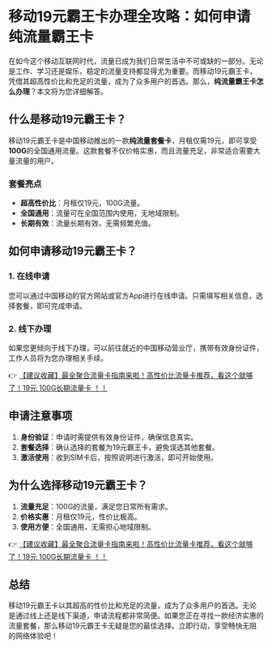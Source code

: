 # 移动19元霸王卡办理全攻略：如何申请纯流量霸王卡

在如今这个移动互联网时代，流量已成为我们日常生活中不可或缺的一部分。无论是工作、学习还是娱乐，稳定的流量支持都显得尤为重要。而移动19元霸王卡，凭借其超高性价比和充足的流量，成为了众多用户的首选。那么，**纯流量霸王卡怎么办理**？本文将为您详细解答。

## 什么是移动19元霸王卡？

移动19元霸王卡是中国移动推出的一款**纯流量套餐卡**，月租仅需19元，即可享受**100G**的全国通用流量。这款套餐不仅价格实惠，而且流量充足，非常适合需要大量流量的用户。

### 套餐亮点
- **超高性价比**：月租仅19元，100G流量。
- **全国通用**：流量可在全国范围内使用，无地域限制。
- **长期有效**：流量长期有效，无需频繁充值。

## 如何申请移动19元霸王卡？

### 1. 在线申请
您可以通过中国移动的官方网站或官方App进行在线申请。只需填写相关信息，选择套餐，即可完成申请。

### 2. 线下办理
如果您更倾向于线下办理，可以前往就近的中国移动营业厅，携带有效身份证件，工作人员将为您办理相关手续。

👉 [【建议收藏】最全聚合流量卡指南来啦！高性价比流量卡推荐，看这个就够了！19元 100G长期流量卡 ！！](https://bit.ly/Liuliangka)

## 申请注意事项

1. **身份验证**：申请时需提供有效身份证件，确保信息真实。
2. **套餐选择**：确认选择的套餐为19元霸王卡，避免误选其他套餐。
3. **激活使用**：收到SIM卡后，按照说明进行激活，即可开始使用。

## 为什么选择移动19元霸王卡？

1. **流量充足**：100G的流量，满足您日常所有需求。
2. **价格实惠**：月租仅19元，性价比极高。
3. **使用方便**：全国通用，无需担心地域限制。

👉 [【建议收藏】最全聚合流量卡指南来啦！高性价比流量卡推荐，看这个就够了！19元 100G长期流量卡 ！！](https://bit.ly/Liuliangka)

## 总结

移动19元霸王卡以其超高的性价比和充足的流量，成为了众多用户的首选。无论是通过线上还是线下渠道，申请流程都非常简便。如果您正在寻找一款经济实惠的流量套餐，那么移动19元霸王卡无疑是您的最佳选择。立即行动，享受畅快无阻的网络体验吧！